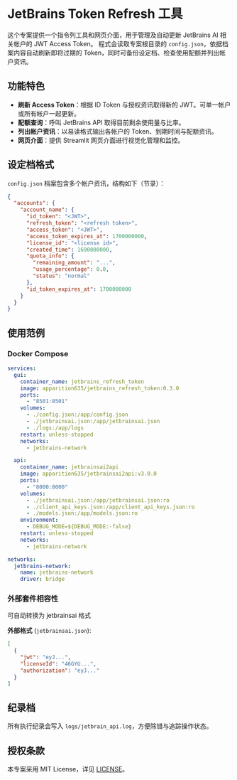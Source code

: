 # JetBrains Token Refresh 工具

这个专案提供一个指令列工具和网页介面，用于管理及自动更新 JetBrains AI 相关帐户的 JWT Access Token。
程式会读取专案根目录的 `config.json`，依据档案内容自动刷新即将过期的 Token，同时可备份设定档、检查使用配额并列出帐户资讯。

## 功能特色

- **刷新 Access Token**：根据 ID Token 与授权资讯取得新的 JWT。可单一帐户或所有帐户一起更新。
- **配额查询**：呼叫 JetBrains API 取得目前剩余使用量与比率。
- **列出帐户资讯**：以易读格式输出各帐户的 Token、到期时间与配额资讯。
- **网页介面**：提供 Streamlit 网页介面进行视觉化管理和监控。

## 设定档格式

`config.json` 档案包含多个帐户资讯，结构如下（节录）：

```json
{
  "accounts": {
    "account_name": {
      "id_token": "<JWT>",
      "refresh_token": "<refresh token>",
      "access_token": "<JWT>",
      "access_token_expires_at": 1700000000,
      "license_id": "<license id>",
      "created_time": 1690000000,
      "quota_info": {
        "remaining_amount": "...",
        "usage_percentage": 0.0,
        "status": "normal"
      },
      "id_token_expires_at": 1700000000
    }
  }
}
```

## 使用范例

### Docker Compose

```yaml
services:
  gui:
    container_name: jetbrains_refresh_token
    image: apparition635/jetbrains_refresh_token:0.3.0
    ports:
      - "8501:8501"
    volumes:
      - ./config.json:/app/config.json
      - ./jetbrainsai.json:/app/jetbrainsai.json
      - ./logs:/app/logs
    restart: unless-stopped
    networks:
      - jetbrains-network

  api:
    container_name: jetbrainsai2api
    image: apparition635/jetbrainsai2api:v3.0.0
    ports:
      - "8000:8000"
    volumes:
      - ./jetbrainsai.json:/app/jetbrainsai.json:ro
      - ./client_api_keys.json:/app/client_api_keys.json:ro
      - ./models.json:/app/models.json:ro
    environment:
      - DEBUG_MODE=${DEBUG_MODE:-false}
    restart: unless-stopped
    networks:
      - jetbrains-network

networks:
  jetbrains-network:
    name: jetbrains-network
    driver: bridge
```

### 外部套件相容性

可自动转换为 jetbrainsai 格式

**外部格式** (`jetbrainsai.json`):
```json
[
  {
    "jwt": "eyJ...",
    "licenseId": "46GYU...",
    "authorization": "eyJ..."
  }
]
```

## 纪录档

所有执行纪录会写入 `logs/jetbrain_api.log`，方便除错与追踪操作状态。

## 授权条款

本专案采用 MIT License，详见 [LICENSE](LICENSE)。
